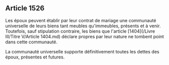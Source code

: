 Article 1526
----
Les époux peuvent établir par leur contrat de mariage une communauté universelle
de leurs biens tant meubles qu'immeubles, présents et à venir. Toutefois, sauf
stipulation contraire, les biens que l'article [1404](/Livre III/Titre V/Article 1404.md) déclare propres par leur
nature ne tombent point dans cette communauté.

La communauté universelle supporte définitivement toutes les dettes des époux,
présentes et futures.
